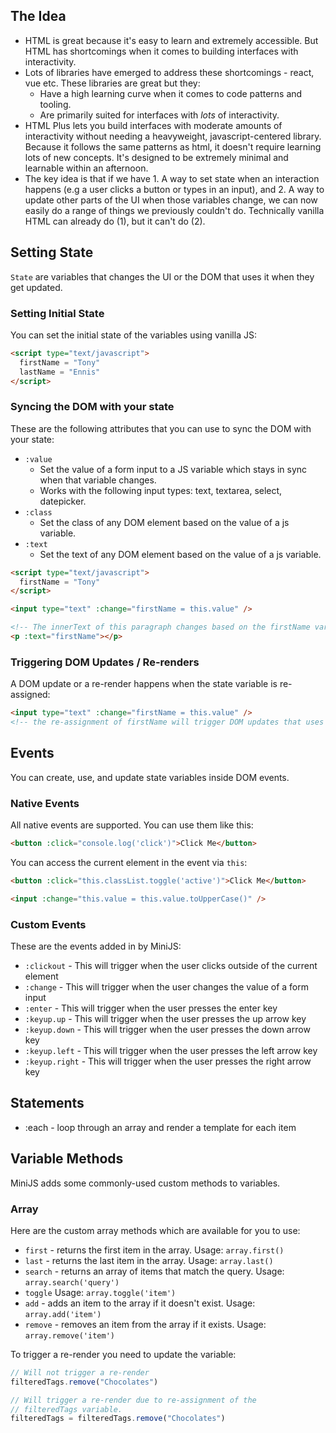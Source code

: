 ## The Idea
- HTML is great because it's easy to learn and extremely accessible. But HTML has shortcomings when it comes to building interfaces with interactivity. 
- Lots of libraries have emerged to address these shortcomings - react, vue etc. These libraries are great but they:
  - Have a high learning curve when it comes to code patterns and tooling.
  - Are primarily suited for interfaces with *lots* of interactivity.
- HTML Plus lets you build interfaces with moderate amounts of interactivity without needing a heavyweight, javascript-centered library. Because it follows the same patterns as html, it doesn't require learning lots of new  concepts. It's designed to be extremely minimal and learnable within an afternoon.
- The key idea is that if we have 1. A way to set state when an interaction happens (e.g a user clicks a button or types in an input), and 2. A way to update other parts of the UI when those variables change, we can now easily do a range of things we previously couldn't do. Technically vanilla HTML can already do (1), but it can't do (2). 

## Setting State

`State` are variables that changes the UI or the DOM that uses it when they get updated. 

### Setting Initial State

You can set the initial state of the variables using vanilla JS:

```html
<script type="text/javascript">
  firstName = "Tony"
  lastName = "Ennis"
</script>
```

### Syncing the DOM with your state

These are the following attributes that you can use to sync the DOM with your state:

- `:value`
  - Set the value of a form input to a JS variable which stays in sync when that variable changes. 
  - Works with the following input types: text, textarea, select, datepicker.
- `:class`
  - Set the class of any DOM element based on the value of a js variable.
- `:text`
  - Set the text of any DOM element based on the value of a js variable.

```html
<script type="text/javascript">
  firstName = "Tony"
</script>

<input type="text" :change="firstName = this.value" />

<!-- The innerText of this paragraph changes based on the firstName variable --> 
<p :text="firstName"></p>
```

### Triggering DOM Updates / Re-renders

A DOM update or a re-render happens when the state variable is re-assigned:

```html
<input type="text" :change="firstName = this.value" />
<!-- the re-assignment of firstName will trigger DOM updates that uses that variable -->
```

## Events

You can create, use, and update state variables inside DOM events.

### Native Events

All native events are supported. You can use them like this:

```html
<button :click="console.log('click')">Click Me</button>
```

You can access the current element in the event via `this`:

```html
<button :click="this.classList.toggle('active')">Click Me</button>

<input :change="this.value = this.value.toUpperCase()" />
```

### Custom Events

These are the events added in by MiniJS:

- `:clickout` - This will trigger when the user clicks outside of the current element
- `:change` - This will trigger when the user changes the value of a form input
- `:enter` - This will trigger when the user presses the enter key
- `:keyup.up` - This will trigger when the user presses the up arrow key
- `:keyup.down` - This will trigger when the user presses the down arrow key
- `:keyup.left` - This will trigger when the user presses the left arrow key
- `:keyup.right` - This will trigger when the user presses the right arrow key


## Statements

- :each - loop through an array and render a template for each item

## Variable Methods

MiniJS adds some commonly-used custom methods to variables.

### Array

Here are the custom array methods which are available for you to use:

- `first` - returns the first item in the array.
  Usage: `array.first()`
- `last` - returns the last item in the array.
  Usage: `array.last()`
- `search` - returns an array of items that match the query.
  Usage: `array.search('query')`
- `toggle`
  Usage: `array.toggle('item')`
- `add` - adds an item to the array if it doesn't exist.
  Usage: `array.add('item')`
- `remove` - removes an item from the array if it exists.
  Usage: `array.remove('item')`

To trigger a re-render you need to update the variable:

```js
// Will not trigger a re-render
filteredTags.remove("Chocolates")

// Will trigger a re-render due to re-assignment of the
// filteredTags variable.
filteredTags = filteredTags.remove("Chocolates")
```
